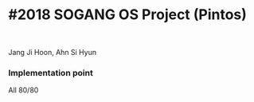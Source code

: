 <h1>#2018 SOGANG OS Project (Pintos)</h1></br>

Jang Ji Hoon, Ahn Si Hyun




<h3>Implementation point</h3>

All 80/80
